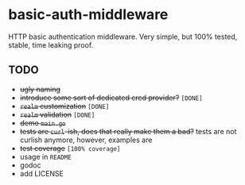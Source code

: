 # basic-auth-middleware

HTTP basic authentication middleware. Very simple, but 100% tested, stable, time leaking proof.

## TODO

- ~~ugly naming~~
- ~~introduce some sort of dedicated cred provider?~~ `[DONE]`
- ~~`realm` customization~~ `[DONE]`
- ~~`realm` validation~~ `[DONE]`
- ~~demo `main.go`~~
- ~~tests are `curl`-ish, does that really make them a bad?~~ tests are not curlish anymore, however, examples are
- ~~test coverage~~ `[100% coverage]`
- usage in `README`
- godoc
- add LICENSE
